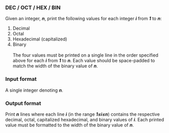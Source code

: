 ### DEC / OCT / HEX / BIN

Given an integer, **_n_**, print the following values for each integer **_i_** from **_1_** to **_n_**:

1. Decimal
2. Octal
3. Hexadecimal (capitalized)
4. Binary<BR /><br />
The four values must be printed on a single line in the order specified above for each **_i_** from **_1_** to **_n_**. Each value should be space-padded to match the width of the binary value of **_n_**.
   
### Input format
A single integer denoting **_n_**.

### Output format
Print **_n_** lines where each line **_i_** (in the range **_1≤i≤n_**) contains the respective decimal, octal, capitalized hexadecimal, and binary values of **_i_**. Each printed value must be formatted to the width of the binary value of _**n**_.

